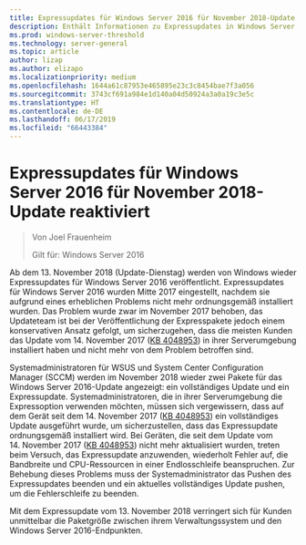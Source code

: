 ```yaml
---
title: Expressupdates für Windows Server 2016 für November 2018-Update reaktiviert
description: Enthält Informationen zu Expressupdates in Windows Server 2016
ms.prod: windows-server-threshold
ms.technology: server-general
ms.topic: article
author: lizap
ms.author: elizapo
ms.localizationpriority: medium
ms.openlocfilehash: 1644a61c87953e465895e23c3c8454bae7f3a056
ms.sourcegitcommit: 3743cf691a984e1d140a04d50924a3a0a19c3e5c
ms.translationtype: HT
ms.contentlocale: de-DE
ms.lasthandoff: 06/17/2019
ms.locfileid: "66443384"
---
```

# <a name="express-updates-for-windows-server-2016-re-enabled-for-november-2018-update"></a>Expressupdates für Windows Server 2016 für November 2018-Update reaktiviert

> Von Joel Frauenheim
> 
> Gilt für: Windows Server 2016

Ab dem 13. November 2018 (Update-Dienstag) werden von Windows wieder Expressupdates für Windows Server 2016 veröffentlicht. Expressupdates für Windows Server 2016 wurden Mitte 2017 eingestellt, nachdem sie aufgrund eines erheblichen Problems nicht mehr ordnungsgemäß installiert wurden. Das Problem wurde zwar im November 2017 behoben, das Updateteam ist bei der Veröffentlichung der Expresspakete jedoch einem konservativen Ansatz gefolgt, um sicherzugehen, dass die meisten Kunden das Update vom 14. November 2017 ([KB 4048953](https://support.microsoft.com/help/4048953/windows-10-update-kb4048953)) in ihrer Serverumgebung installiert haben und nicht mehr von dem Problem betroffen sind.

Systemadministratoren für WSUS und System Center Configuration Manager (SCCM) werden im November 2018 wieder zwei Pakete für das Windows Server 2016-Update angezeigt: ein vollständiges Update und ein Expressupdate. Systemadministratoren, die in ihrer Serverumgebung die Expressoption verwenden möchten, müssen sich vergewissern, dass auf dem Gerät seit dem 14. November 2017 ([KB 4048953](https://support.microsoft.com/help/4048953/windows-10-update-kb4048953)) ein vollständiges Update ausgeführt wurde, um sicherzustellen, dass das Expressupdate ordnungsgemäß installiert wird. Bei Geräten, die seit dem Update vom 14. November 2017 ([KB 4048953](https://support.microsoft.com/help/4048953/windows-10-update-kb4048953)) nicht mehr aktualisiert wurden, treten beim Versuch, das Expressupdate anzuwenden, wiederholt Fehler auf, die Bandbreite und CPU-Ressourcen in einer Endlosschleife beanspruchen.  Zur Behebung dieses Problems muss der Systemadministrator das Pushen des Expressupdates beenden und ein aktuelles vollständiges Update pushen, um die Fehlerschleife zu beenden.

Mit dem Expressupdate vom 13. November 2018 verringert sich für Kunden unmittelbar die Paketgröße zwischen ihrem Verwaltungssystem und den Windows Server 2016-Endpunkten.  